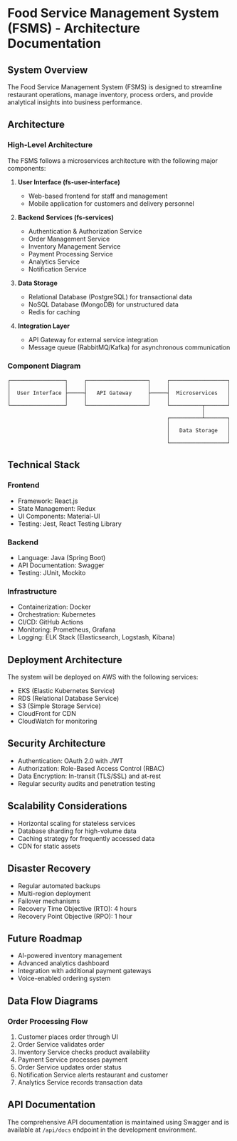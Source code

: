 # Food Service Management System (FSMS) - Architecture Documentation

## System Overview
The Food Service Management System (FSMS) is designed to streamline restaurant operations, manage inventory, process orders, and provide analytical insights into business performance.

## Architecture

### High-Level Architecture
The FSMS follows a microservices architecture with the following major components:

1. **User Interface (fs-user-interface)**
   - Web-based frontend for staff and management
   - Mobile application for customers and delivery personnel

2. **Backend Services (fs-services)**
   - Authentication & Authorization Service
   - Order Management Service
   - Inventory Management Service
   - Payment Processing Service
   - Analytics Service
   - Notification Service

3. **Data Storage**
   - Relational Database (PostgreSQL) for transactional data
   - NoSQL Database (MongoDB) for unstructured data
   - Redis for caching

4. **Integration Layer**
   - API Gateway for external service integration
   - Message queue (RabbitMQ/Kafka) for asynchronous communication

### Component Diagram
```
┌─────────────────┐     ┌───────────────────┐     ┌──────────────────┐
│                 │     │                   │     │                  │
│  User Interface ├─────┤   API Gateway     ├─────┤  Microservices   │
│                 │     │                   │     │                  │
└─────────────────┘     └───────────────────┘     └──────────┬───────┘
                                                             │
                                                  ┌──────────┴───────┐
                                                  │                  │
                                                  │   Data Storage   │
                                                  │                  │
                                                  └──────────────────┘
```

## Technical Stack

### Frontend
- Framework: React.js
- State Management: Redux
- UI Components: Material-UI
- Testing: Jest, React Testing Library

### Backend
- Language: Java (Spring Boot)
- API Documentation: Swagger
- Testing: JUnit, Mockito

### Infrastructure
- Containerization: Docker
- Orchestration: Kubernetes
- CI/CD: GitHub Actions
- Monitoring: Prometheus, Grafana
- Logging: ELK Stack (Elasticsearch, Logstash, Kibana)

## Deployment Architecture
The system will be deployed on AWS with the following services:
- EKS (Elastic Kubernetes Service)
- RDS (Relational Database Service)
- S3 (Simple Storage Service)
- CloudFront for CDN
- CloudWatch for monitoring

## Security Architecture
- Authentication: OAuth 2.0 with JWT
- Authorization: Role-Based Access Control (RBAC)
- Data Encryption: In-transit (TLS/SSL) and at-rest
- Regular security audits and penetration testing

## Scalability Considerations
- Horizontal scaling for stateless services
- Database sharding for high-volume data
- Caching strategy for frequently accessed data
- CDN for static assets

## Disaster Recovery
- Regular automated backups
- Multi-region deployment
- Failover mechanisms
- Recovery Time Objective (RTO): 4 hours
- Recovery Point Objective (RPO): 1 hour

## Future Roadmap
- AI-powered inventory management
- Advanced analytics dashboard
- Integration with additional payment gateways
- Voice-enabled ordering system

## Data Flow Diagrams

### Order Processing Flow
1. Customer places order through UI
2. Order Service validates order
3. Inventory Service checks product availability
4. Payment Service processes payment
5. Order Service updates order status
6. Notification Service alerts restaurant and customer
7. Analytics Service records transaction data

## API Documentation
The comprehensive API documentation is maintained using Swagger and is available at `/api/docs` endpoint in the development environment.
